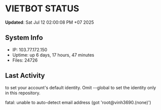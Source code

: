 # VIETBOT STATUS
**Updated**: Sat Jul 12 02:00:08 PM +07 2025

## System Info
- IP: 103.77.172.150
- Uptime: up 6 days, 17 hours, 47 minutes
- Files: 24726

## Last Activity

to set your account's default identity.
Omit --global to set the identity only in this repository.

fatal: unable to auto-detect email address (got 'root@vinh3690.(none)')
